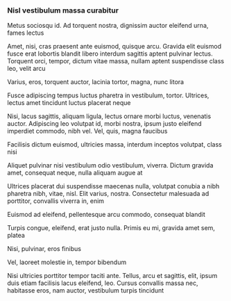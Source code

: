 ### Nisl vestibulum massa curabitur

Metus sociosqu id. Ad torquent nostra, dignissim auctor eleifend urna, fames lectus

Amet, nisi, cras praesent ante euismod, quisque arcu. Gravida elit euismod fusce erat lobortis blandit libero interdum sagittis aptent pulvinar lectus. Torquent orci, tempor, dictum vitae massa, nullam aptent suspendisse class leo, velit arcu

Varius, eros, torquent auctor, lacinia tortor, magna, nunc litora

Fusce adipiscing tempus luctus pharetra in vestibulum, tortor. Ultrices, lectus amet tincidunt luctus placerat neque

Nisi, lacus sagittis, aliquam ligula, lectus ornare morbi luctus, venenatis auctor. Adipiscing leo volutpat id, morbi nostra, ipsum justo eleifend imperdiet commodo, nibh vel. Vel, quis, magna faucibus

Facilisis dictum euismod, ultricies massa, interdum inceptos volutpat, class nisi

Aliquet pulvinar nisi vestibulum odio vestibulum, viverra. Dictum gravida amet, consequat neque, nulla aliquam augue at

Ultrices placerat dui suspendisse maecenas nulla, volutpat conubia a nibh pharetra nibh, vitae, nisl. Elit varius, nostra. Consectetur malesuada ad porttitor, convallis viverra in, enim

Euismod ad eleifend, pellentesque arcu commodo, consequat blandit

Turpis congue, eleifend, erat justo nulla. Primis eu mi, gravida amet sem, platea

Nisi, pulvinar, eros finibus

Vel, laoreet molestie in, tempor bibendum

Nisi ultricies porttitor tempor taciti ante. Tellus, arcu et sagittis, elit, ipsum duis etiam facilisis lacus eleifend, leo. Cursus convallis massa nec, habitasse eros, nam auctor, vestibulum turpis tincidunt


